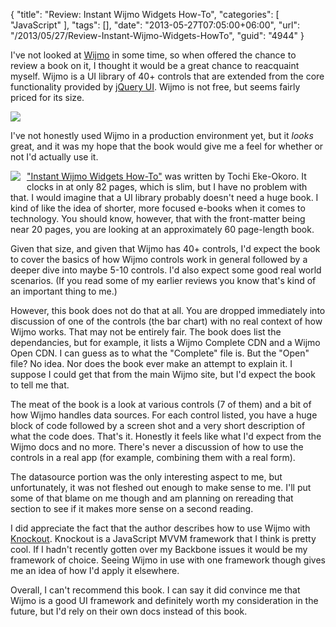 {
	"title": "Review: Instant Wijmo Widgets How-To",
	"categories": [
		"JavaScript"
	],
	"tags": [],
	"date": "2013-05-27T07:05:00+06:00",
	"url": "/2013/05/27/Review-Instant-Wijmo-Widgets-HowTo",
	"guid": "4944"
}

I've not looked at <a href="http://wijmo.com/">Wijmo</a> in some time, so when offered the chance to review a book on it, I thought it would be a great chance to reacquaint myself. Wijmo is a UI library of 40+ controls that are extended from the core functionality provided by <a href="http://www.jqueryui.com">jQuery UI</a>. Wijmo is not free, but seems fairly priced for its size.
<!--more-->
<img src="https://static.raymondcamden.com/images/Screenshot_5_27_13_5_54_AM.png" />

I've not honestly used Wijmo in a production environment yet, but it <i>looks</i> great, and it was my hope that the book would give me a feel for whether or not I'd actually use it.

<img src="https://static.raymondcamden.com/images/1868OS_0.jpg" style="float:left;margin-right: 10px; margin-bottom:10px" /> <a href="http://www.packtpub.com/how-to-use-wijmo-widgets/book">"Instant Wijmo Widgets How-To"</a> was written by Tochi Eke-Okoro. It clocks in at only 82 pages, which is slim, but I have no problem with that. I would imagine that a UI library probably doesn't need a huge book. I kind of like the idea of shorter, more focused e-books when it comes to technology. You should know, however, that with the front-matter being near 20 pages, you are looking at an approximately 60 page-length book.

Given that size, and given that Wijmo has 40+ controls, I'd expect the book to cover the basics of how Wijmo controls work in general followed by a deeper dive into maybe 5-10 controls. I'd also expect some good real world scenarios. (If you read some of my earlier reviews you know that's kind of an important thing to me.)

However, this book does not do that at all. You are dropped immediately into discussion of one of the controls (the bar chart) with no real context of how Wijmo works. That may not be entirely fair. The book does list the dependancies, but for example, it lists a Wijmo Complete CDN and a Wijmo Open CDN. I can guess as to what the "Complete" file is. But the "Open" file? No idea. Nor does the book ever make an attempt to explain it. I suppose I could get that from the main Wijmo site, but I'd expect the book to tell me that.

The meat of the book is a look at various controls (7 of them) and a bit of how Wijmo handles data sources. For each control listed, you have a huge block of code followed by a screen shot and a very short description of what the code does. That's it. Honestly it feels like what I'd expect from the Wijmo docs and no more. There's never a discussion of how to use the controls in a real app (for example, combining them with a real form). 

The datasource portion was the only interesting aspect to me, but unfortunately, it was not fleshed out enough to make sense to me. I'll put some of that blame on me though and am planning on rereading that section to see if it makes more sense on a second reading.

I did appreciate the fact that the author describes how to use Wijmo with <a href="http://knockoutjs.com/">Knockout</a>. Knockout is a JavaScript MVVM framework that I think is pretty cool. If I hadn't recently gotten over my Backbone issues it would be my framework of choice. Seeing Wijmo in use with one framework though gives me an idea of how I'd apply it elsewhere. 

Overall, I can't recommend this book. I can say it did convince me that Wijmo is a good UI framework and definitely worth my consideration in the future, but I'd rely on their own docs instead of this book.